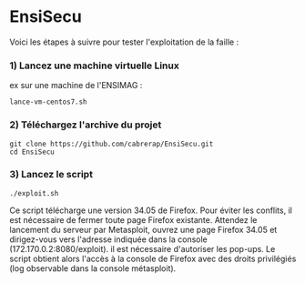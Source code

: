 # EnsiSecu
Voici les étapes à suivre pour tester l'exploitation de la faille :

### 1) Lancez une machine virtuelle Linux 
ex sur une machine de l'ENSIMAG :

```
lance-vm-centos7.sh
```
 
### 2) Téléchargez l'archive du projet

```
git clone https://github.com/cabrerap/EnsiSecu.git
cd EnsiSecu
```

### 3) Lancez le script

```
./exploit.sh
```
Ce script télécharge une version 34.05 de Firefox. Pour éviter les conflits, il est nécessaire de fermer toute page Firefox existante.
Attendez le lancement du serveur par Metasploit, ouvrez une page Firefox 34.05 et dirigez-vous vers l'adresse indiquée dans la console (172.170.0.2:8080/exploit). il est nécessaire d'autoriser les pop-ups.
Le script obtient alors l'accès à la console de Firefox avec des droits privilégiés (log observable dans la console métasploit).
